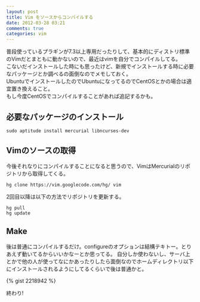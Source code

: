 ```yaml
---
layout: post
title: Vim をソースからコンパイルする
date: 2012-03-28 03:21
comments: true
categories: vim
---
```


普段使っているプラギンが7.3以上専用だったりして、基本的にディストリ標準のVimだとまともに動かないので、最近はvimを自分でコンパイルしてる。  
こないだインストールした時にも思ったけど、新規でインストールする時に必要なパッケージとか調べるの面倒なのでメモしておく。  
UbuntuでインストールしたのでUbuntuになってるのでCentOSとかの場合は適宜置き換えること。  
もし今度CentOSでコンパイルすることがあれば追記するかも。

## 必要なパッケージのインストール

    sudo aptitude install mercurial libncurses-dev

## Vimのソースの取得

今後それなりにコンパイルすることになると思うので、VimはMercurialのリポジトリから取得してくる。

    hg clone https://vim.googlecode.com/hg/ vim

2回目以降は以下の方法でリポジトリを更新する。

    hg pull
    hg update

## Make

後は普通にコンパイルするだけ。configureのオプションは結構テキトー。とりあえず動いてるからいいかなーとか思ってる。
自分しか使わないし、サーバ上とかで他の人が使ってなにかあったりしたら面倒なのでホームディレクトリ以下にインストールされるようにしてるくらいで後は普通かと。

{% gist 2218942 %}

終わり!

